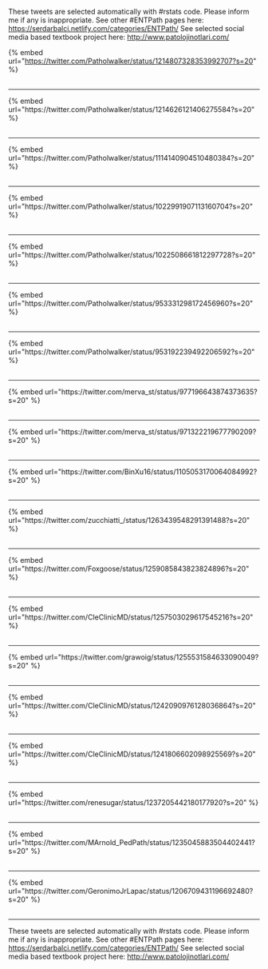 

These tweets are selected automatically with #rstats code. Please inform me if any is inappropriate.
See other #ENTPath pages here: https://serdarbalci.netlify.com/categories/ENTPath/ 
See selected social media based textbook project here: http://www.patolojinotlari.com/

{% embed url="https://twitter.com/Patholwalker/status/1214807328353992707?s=20" %}<br>
<br>
<hr>
{% embed url="https://twitter.com/Patholwalker/status/1214626121406275584?s=20" %}<br>
<br>
<hr>
{% embed url="https://twitter.com/Patholwalker/status/1114140904510480384?s=20" %}<br>
<br>
<hr>
{% embed url="https://twitter.com/Patholwalker/status/1022991907113160704?s=20" %}<br>
<br>
<hr>
{% embed url="https://twitter.com/Patholwalker/status/1022508661812297728?s=20" %}<br>
<br>
<hr>
{% embed url="https://twitter.com/Patholwalker/status/953331298172456960?s=20" %}<br>
<br>
<hr>
{% embed url="https://twitter.com/Patholwalker/status/953192239492206592?s=20" %}<br>
<br>
<hr>
{% embed url="https://twitter.com/merva_st/status/977196643874373635?s=20" %}<br>
<br>
<hr>
{% embed url="https://twitter.com/merva_st/status/971322219677790209?s=20" %}<br>
<br>
<hr>
{% embed url="https://twitter.com/BinXu16/status/1105053170064084992?s=20" %}<br>
<br>
<hr>
{% embed url="https://twitter.com/zucchiatti_/status/1263439548291391488?s=20" %}<br>
<br>
<hr>
{% embed url="https://twitter.com/Foxgoose/status/1259085843823824896?s=20" %}<br>
<br>
<hr>
{% embed url="https://twitter.com/CleClinicMD/status/1257503029617545216?s=20" %}<br>
<br>
<hr>
{% embed url="https://twitter.com/grawoig/status/1255531584633090049?s=20" %}<br>
<br>
<hr>
{% embed url="https://twitter.com/CleClinicMD/status/1242090976128036864?s=20" %}<br>
<br>
<hr>
{% embed url="https://twitter.com/CleClinicMD/status/1241806602098925569?s=20" %}<br>
<br>
<hr>
{% embed url="https://twitter.com/renesugar/status/1237205442180177920?s=20" %}<br>
<br>
<hr>
{% embed url="https://twitter.com/MArnold_PedPath/status/1235045883504402441?s=20" %}<br>
<br>
<hr>
{% embed url="https://twitter.com/GeronimoJrLapac/status/1206709431196692480?s=20" %}<br>
<br>
<hr>


These tweets are selected automatically with #rstats code. Please inform me if any is inappropriate.
See other #ENTPath pages here: https://serdarbalci.netlify.com/categories/ENTPath/ 
See selected social media based textbook project here: http://www.patolojinotlari.com/
